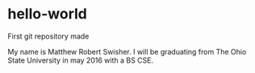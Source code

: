 # hello-world
First git repository made

My name is Matthew Robert Swisher.  I will be graduating from The Ohio State University in may 2016 with a BS CSE. 

